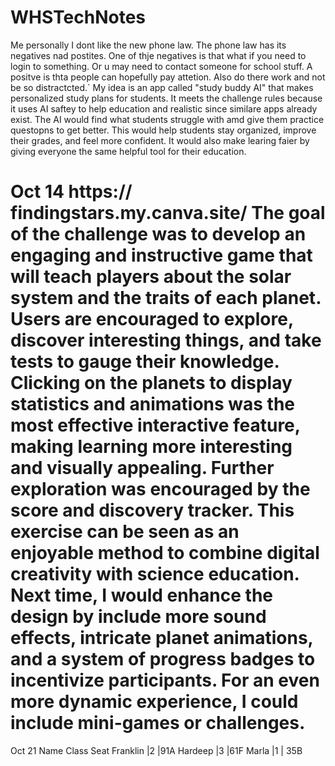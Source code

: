 # WHSTechNotes
Me personally I dont like the new phone law. The phone law has its negatives nad postites. One of thje negatives is that what if you need to login to something. Or u may need to contact someone for school stuff. A positve is thta people can hopefully pay attetion. Also do there work and not be so distractcted.`
My idea is an app called "study buddy AI" that makes personalized study plans for students. It meets the challenge rules because it uses AI saftey to help education and realistic since similare apps already exist. The AI would find what students struggle with amd give them practice questopns to get better. This would help students stay organized, improve their grades, and feel more confident. It would also make learing faier by giving everyone the same helpful tool for their education.
# Oct 14 https:// findingstars.my.canva.site/ The goal of the challenge was to develop an engaging and instructive game that will teach players about the solar system and the traits of each planet. Users are encouraged to explore, discover interesting things, and take tests to gauge their knowledge. Clicking on the planets to display statistics and animations was the most effective interactive feature, making learning more interesting and visually appealing. Further exploration was encouraged by the score and discovery tracker. This exercise can be seen as an enjoyable method to combine digital creativity with science education. Next time, I would enhance the design by include more sound effects, intricate planet animations, and a system of progress badges to incentivize participants. For an even more dynamic experience, I could include mini-games or challenges.
Oct 21
Name	    Class Seat
Franklin |2	   |91A
Hardeep	 |3    |61F
Marla		 |1    | 35B

